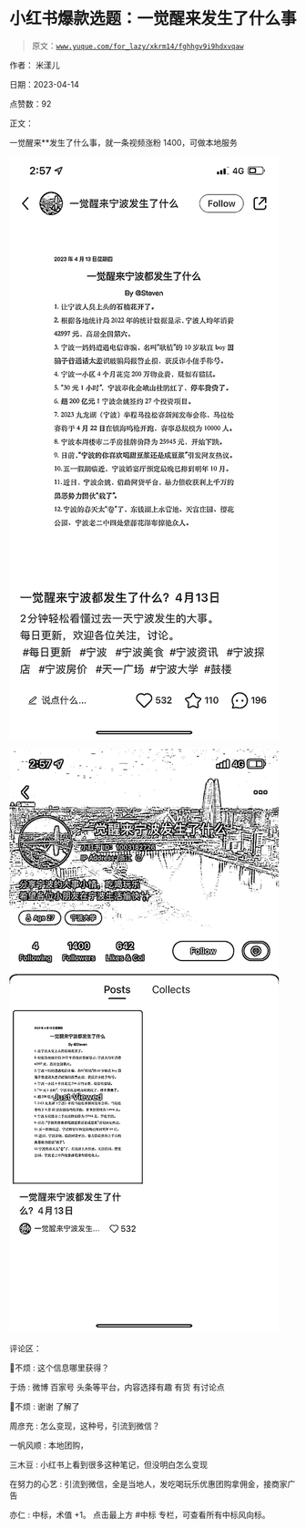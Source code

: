 # 小红书爆款选题：一觉醒来发生了什么事

> 原文：[`www.yuque.com/for_lazy/xkrm14/fghhgv9i9hdxvqaw`](https://www.yuque.com/for_lazy/xkrm14/fghhgv9i9hdxvqaw)

作者： 米漾儿

日期：2023-04-14

点赞数：92

正文：

一觉醒来**发生了什么事，就一条视频涨粉 1400，可做本地服务

![](img/5edfb7bc1c803efebe0ad26f8112f14f.png)

![](img/ea4034906ab036f34f41e2c41a9cd4e0.png)

评论区：

💎不烦 : 这个信息哪里获得？

于炀 : 微博 百家号 头条等平台，内容选择有趣 有货 有讨论点

💎不烦 : 谢谢 了解了

周彦充 : 怎么变现，这种号，引流到微信？

一帆风顺 : 本地团购，

三木豆 : 小红书上看到很多这种笔记，但没明白怎么变现

在努力的心艺 : 引流到微信，全是当地人，发吃喝玩乐优惠团购拿佣金，接商家广告

亦仁 : 中标，术值 +1。 点击最上方 #中标 专栏，可查看所有中标风向标。



